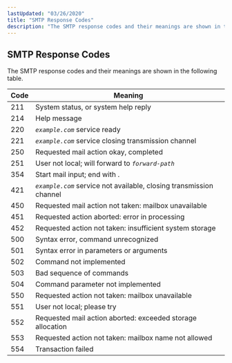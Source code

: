 ```yaml
---
lastUpdated: "03/26/2020"
title: "SMTP Response Codes"
description: "The SMTP response codes and their meanings are shown in the following table Table C 1 SMTP response codes Code Meaning 211 System status or system help reply 214 Help message 220 example com service ready 221 example com service closing transmission channel 250 Requested mail action okay completed 251..."
---
```


## <a name="smtp-response-codes"></a> SMTP Response Codes

The SMTP response codes and their meanings are shown in the following table.

<a name="ug-smtp-codes"></a> 


| Code | Meaning |
| --- | --- |
| 211 | System status, or system help reply |
| 214 | Help message |
| 220 | *`example.com`* service ready |
| 221 | *`example.com`* service closing transmission channel |
| 250 | Requested mail action okay, completed |
| 251 | User not local; will forward to *`forward-path`* |
| 354 | Start mail input; end with <CRLF>.<CRLF> |
| 421 | *`example.com`* service not available, closing transmission channel |
| 450 | Requested mail action not taken: mailbox unavailable |
| 451 | Requested action aborted: error in processing |
| 452 | Requested action not taken: insufficient system storage |
| 500 | Syntax error, command unrecognized |
| 501 | Syntax error in parameters or arguments |
| 502 | Command not implemented |
| 503 | Bad sequence of commands |
| 504 | Command parameter not implemented |
| 550 | Requested action not taken: mailbox unavailable |
| 551 | User not local; please try <forward-path> |
| 552 | Requested mail action aborted: exceeded storage allocation |
| 553 | Requested action not taken: mailbox name not allowed |
| 554 | Transaction failed |